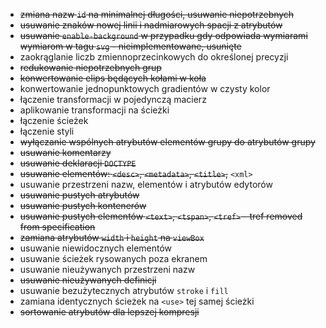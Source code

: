 - ~~zmiana nazw `id` na minimalnej długości, usuwanie niepotrzebnych~~
- ~~usuwanie znaków nowej linii i nadmiarowych spacji z atrybutów~~
- ~~usuwanie `enable-background` w przypadku gdy odpowiada wymiarami wymiarom w tagu `svg` - nieimplementowane, usunięte~~
- zaokrąglanie liczb zmiennoprzecinkowych do określonej precyzji
- ~~redukowanie niepotrzebnych grup~~
- ~~konwertowanie elips będących kołami w koła~~
- konwertowanie jednopunktowych gradientów w czysty kolor
- łączenie transformacji w pojedynczą macierz
- aplikowanie transformacji na ścieżki
- łączenie ścieżek
- łączenie styli
- ~~wyłączanie wspólnych atrybutów elementów grupy do atrybutów grupy~~
- ~~usuwanie komentarzy~~
- ~~usuwanie deklaracji `DOCTYPE`~~
- ~~usuwanie elementów: `<desc>`, `<metadata>`, `<title>`,~~ `<xml>`
- usuwanie przestrzeni nazw, elementów i atrybutów edytorów
- ~~usuwanie pustych atrybutów~~
- ~~usuwanie pustych kontenerów~~
- ~~usuwanie pustych elementów `<text>`, `<tspan>`, `<tref>` - tref removed from specification~~
- ~~zamiana atrybutów `width` i `height` na `viewBox`~~
- usuwanie niewidocznych elementów
- usuwanie ścieżek rysowanych poza ekranem
- usuwanie nieużywanych przestrzeni nazw
- ~~usuwanie nieużywanych definicji~~
- usuwanie bezużytecznych atrybutów `stroke` i `fill`
- zamiana identycznych ścieżek na `<use>` tej samej ścieżki
- ~~sortowanie atrybutów dla lepszej kompresji~~
